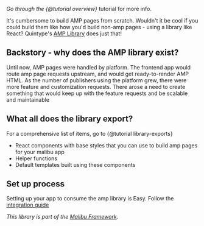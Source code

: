 _Go through the {@tutorial overview}_ tutorial for more info.

It's cumbersome to build AMP pages from scratch. Wouldn't it be cool if you could build them like how you'd build non-amp pages - using a library like React?
Quintype's [AMP Library](https://www.npmjs.com/package/@quintype/amp) does just that!

## Backstory - why does the AMP library exist?

Until now, AMP pages were handled by platform. The frontend app would route amp page requests upstream, and would get ready-to-render AMP HTML. As the number of publishers using the platform grew, there were more feature and customization requests. There arose a need to create something that would keep up with the feature requests and be scalable and maintainable

## What all does the library export?

For a comprehensive list of items, go to {@tutorial library-exports}

- React components with base styles that you can use to build amp pages for your malibu app
- Helper functions
- Default templates built using these components

## Set up process

Setting up your app to consume the amp library is Easy. Follow the [integration guide](https://developers.quintype.com/malibu/tutorial/amp-library-integration.html)

_This library is part of the [Malibu Framework](https://developers.quintype.com/malibu)._
